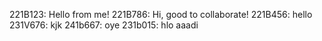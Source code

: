 221B123: Hello from me!
221B786: Hi, good to collaborate!
221B456: hello
231V676: kjk
241b667: oye
231b015: hlo aaadi
